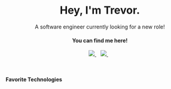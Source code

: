 <div align='center'>
  <h1>
    Hey, I'm Trevor.
  </h1>

  <p>
    A software engineer currently looking for a new role!
  </p>
  
  <h4>You can find me here!</h4>
  <p>
    <a href="https://www.linkedin.com/in/trevor-sabo/">
      <img src="https://img.shields.io/badge/linkedin-%230077B5.svg?&style=for-the-badge&logo=linkedin&logoColor=white" />
    </a>&nbsp;&nbsp;
    <a href="mailto:sabotrev@gmail.com">
      <img src="https://img.shields.io/badge/Gmail-D14836?style=for-the-badge&logo=gmail&logoColor=white" />
    </a>&nbsp;&nbsp;
  </p>
</div>

<br/>

<h4>Favorite Technologies</h4>
<!-- TODO: update -->



<!--
**sabotrev/sabotrev** is a ✨ _special_ ✨ repository because its `README.md` (this file) appears on your GitHub profile.

Here are some ideas to get you started:

- 🔭 I’m currently working on ...
- 🌱 I’m currently learning ...
- 👯 I’m looking to collaborate on ...
- 🤔 I’m looking for help with ...
- 💬 Ask me about ...
- 📫 How to reach me: ...
- 😄 Pronouns: ...
- ⚡ Fun fact: ...
-->
